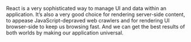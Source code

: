 React is a very sophisticated way to manage UI and data within an application. It’s also a very good choice for rendering server-side content, to appease JavaScript-depraved web crawlers and for rendering UI browser-side to keep us browsing fast. And we can get the best results of both worlds by making our application universal.
